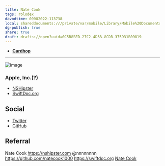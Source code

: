 ```yaml
---
title: Nate Cook
tags: rolodex
davodtime: 09082022-113738
local: shareddocuments:///private/var/mobile/Library/Mobile%20Documents/iCloud~md~obsidian/Documents/OBSHIDDIAN/drafts/0C5B8BED-27C2-4D33-8CDB-375931B09819.md
dg-publish: true
share: true
draft: drafts://open?uuid=0C5B8BED-27C2-4D33-8CDB-375931B09819
---
```


- [**Cardhop**](x-cardhop://show?id=contact:D63E4C44-B9DB-4584-8F12-15BF22267957&contact=Nate%20Cook)

---

![image](https://user-images.githubusercontent.com/43663476/113515691-a774f080-953b-11eb-923f-5a308e89450a.jpeg)

### Apple, Inc.(?)

- [NSHipster](https://nshipster.com)
- [SwiftDoc.org](https://swiftdoc.org)

## Social
- [Twitter](https://twitter.com/nnnnnnnn)
- [GitHub](https://github.com/natecook1000)

## Referral

Nate Cook
https://nshipster.com
@nnnnnnnn
https://github.com/natecook1000
https://swiftdoc.org
[Nate Cook](drafts://open?uuid=0C5B8BED-27C2-4D33-8CDB-375931B09819)